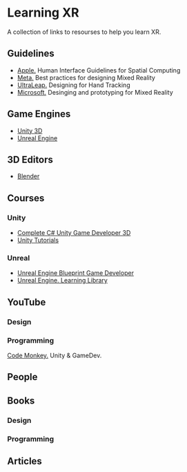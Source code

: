 # Learning XR
A collection of links to resourses to help you learn XR.

## Guidelines
- [Apple.](https://developer.apple.com/design/human-interface-guidelines/spatial-layout) Human Interface Guidelines for Spatial Computing
- [Meta.](https://developer.oculus.com/resources/mr-design-guideline/) Best practices for designing Mixed Reality
- [UltraLeap.](https://docs.ultraleap.com/hand-tracking/) Designing for Hand Tracking
- [Microsoft.](https://learn.microsoft.com/en-us/windows/mixed-reality/design/design) Desinging and prototyping for Mixed Reality

## Game Engines
- [Unity 3D](https://unity.com/unity-hub)
- [Unreal Engine](https://www.unrealengine.com/)

## 3D Editors
- [Blender](https://www.blender.org/download/)

## Courses
### Unity 
- [Complete C# Unity Game Developer 3D](https://www.udemy.com/course/unitycourse2/)
- [Unity Tutorials](https://learn.unity.com/tutorials)

### Unreal
- [Unreal Engine Blueprint Game Developer](https://www.udemy.com/course/unrealblueprint/)
- [Unreal Engine. Learning Library](https://dev.epicgames.com/community/unreal-engine/learning)

## YouTube
### Design

### Programming
[Code Monkey.](https://www.youtube.com/@CodeMonkeyUnity) Unity & GameDev.

## People

## Books
### Design

### Programming

## Articles
